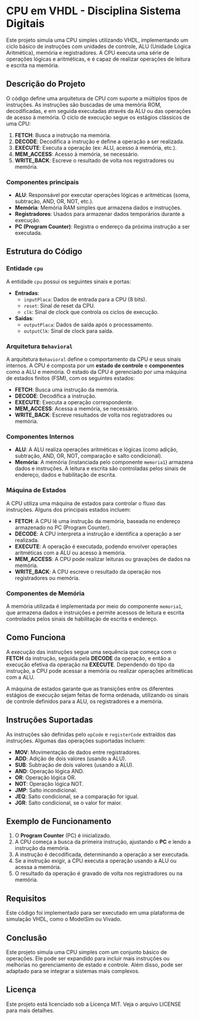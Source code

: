 # CPU em VHDL - Disciplina Sistema Digitais

Este projeto simula uma CPU simples utilizando VHDL, implementando um ciclo básico de instruções com unidades de controle, ALU (Unidade Lógica Aritmética), memória e registradores. A CPU executa uma série de operações lógicas e aritméticas, e é capaz de realizar operações de leitura e escrita na memória.

## Descrição do Projeto

O código define uma arquitetura de CPU com suporte a múltiplos tipos de instruções. As instruções são buscadas de uma memória ROM, decodificadas, e em seguida executadas através da ALU ou das operações de acesso à memória. O ciclo de execução segue os estágios clássicos de uma CPU:

1. **FETCH**: Busca a instrução na memória.
2. **DECODE**: Decodifica a instrução e define a operação a ser realizada.
3. **EXECUTE**: Executa a operação (ex: ALU, acesso à memória, etc.).
4. **MEM_ACCESS**: Acesso à memória, se necessário.
5. **WRITE_BACK**: Escreve o resultado de volta nos registradores ou memória.

### Componentes principais

- **ALU**: Responsável por executar operações lógicas e aritméticas (soma, subtração, AND, OR, NOT, etc.).
- **Memória**: Memória RAM simples que armazena dados e instruções.
- **Registradores**: Usados para armazenar dados temporários durante a execução.
- **PC (Program Counter)**: Registra o endereço da próxima instrução a ser executada.

## Estrutura do Código

### Entidade `cpu`

A entidade `cpu` possui os seguintes sinais e portas:

- **Entradas**:
  - `inputPlaca`: Dados de entrada para a CPU (8 bits).
  - `reset`: Sinal de reset da CPU.
  - `clk`: Sinal de clock que controla os ciclos de execução.
- **Saídas**:
  - `outputPlaca`: Dados de saída após o processamento.
  - `outputClk`: Sinal de clock para saída.

### Arquitetura `Behavioral`

A arquitetura `Behavioral` define o comportamento da CPU e seus sinais internos. A CPU é composta por um **estado de controle** e **componentes** como a ALU e memória. O estado da CPU é gerenciado por uma máquina de estados finitos (FSM), com os seguintes estados:

- **FETCH**: Busca uma instrução da memória.
- **DECODE**: Decodifica a instrução.
- **EXECUTE**: Executa a operação correspondente.
- **MEM_ACCESS**: Acessa a memória, se necessário.
- **WRITE_BACK**: Escreve resultados de volta nos registradores ou memória.

### Componentes Internos

- **ALU**: A ALU realiza operações aritméticas e lógicas (como adição, subtração, AND, OR, NOT, comparação e salto condicional).
- **Memória**: A memória (instanciada pelo componente `memoria1`) armazena dados e instruções. A leitura e escrita são controladas pelos sinais de endereço, dados e habilitação de escrita.

### Máquina de Estados

A CPU utiliza uma máquina de estados para controlar o fluxo das instruções. Alguns dos principais estados incluem:

- **FETCH**: A CPU lê uma instrução da memória, baseada no endereço armazenado no PC (Program Counter).
- **DECODE**: A CPU interpreta a instrução e identifica a operação a ser realizada.
- **EXECUTE**: A operação é executada, podendo envolver operações aritméticas com a ALU ou acesso à memória.
- **MEM_ACCESS**: A CPU pode realizar leituras ou gravações de dados na memória.
- **WRITE_BACK**: A CPU escreve o resultado da operação nos registradores ou memória.

### Componentes de Memória

A memória utilizada é implementada por meio do componente `memoria1`, que armazena dados e instruições e permite acessos de leitura e escrita controlados pelos sinais de habilitação de escrita e endereço.

## Como Funciona

A execução das instruções segue uma sequência que começa com o **FETCH** da instrução, seguida pela **DECODE** da operação, e então a execução efetiva da operação na **EXECUTE**. Dependendo do tipo da instrução, a CPU pode acessar a memória ou realizar operações aritméticas com a ALU.

A máquina de estados garante que as transições entre os diferentes estágios de execução sejam feitas de forma ordenada, utilizando os sinais de controle definidos para a ALU, os registradores e a memória.

## Instruções Suportadas

As instruções são definidas pelo `opCode` e `registerCode` extraídos das instruções. Algumas das operações suportadas incluem:

- **MOV**: Movimentação de dados entre registradores.
- **ADD**: Adição de dois valores (usando a ALU).
- **SUB**: Subtração de dois valores (usando a ALU).
- **AND**: Operação lógica AND.
- **OR**: Operação lógica OR.
- **NOT**: Operação lógica NOT.
- **JMP**: Salto incondicional.
- **JEQ**: Salto condicional, se a comparação for igual.
- **JGR**: Salto condicional, se o valor for maior.

## Exemplo de Funcionamento

1. O **Program Counter** (PC) é inicializado.
2. A CPU começa a busca da primeira instrução, ajustando o **PC** e lendo a instrução da memória.
3. A instrução é decodificada, determinando a operação a ser executada.
4. Se a instrução exigir, a CPU executa a operação usando a ALU ou acessa a memória.
5. O resultado da operação é gravado de volta nos registradores ou na memória.

## Requisitos

Este código foi implementado para ser executado em uma plataforma de simulação VHDL, como o ModelSim ou Vivado.

## Conclusão

Este projeto simula uma CPU simples com um conjunto básico de operações. Ele pode ser expandido para incluir mais instruções ou melhorias no gerenciamento de estado e controle. Além disso, pode ser adaptado para se integrar a sistemas mais complexos.

## Licença

Este projeto está licenciado sob a Licença MIT. Veja o arquivo LICENSE para mais detalhes.
